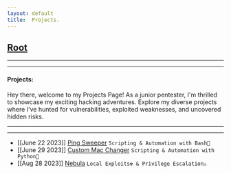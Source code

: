 ```yaml
---
layout: default
title:  Projects.
---
```


<h2 class="menu-header" id="index"><a href="../../index.html">Root</a></h2>
<hr>

* * *
<h4 class="menu-header" id="cyberseclabs">Projects:</h4>
Hey there, welcome to my Projects Page! As a junior pentester, I'm thrilled to showcase my exciting hacking adventures. Explore my diverse projects where I've hunted for vulnerabilities, exploited weaknesses, and uncovered hidden risks.
<hr>
<hr>

- [[June 22 2023]] [Ping Sweeper](https://sec-fortress.github.io/posts/projects/posts/pingsweep_script.html) `Scripting & Automation with Bash🐧`
- [[June 29 2023]] [Custom Mac Changer](https://sec-fortress.github.io/posts/projects/posts/Custom_Mac_Changer.html) `Scripting & Automation with Python🐍`
- [[Aug 28  2023]] [Nebula](https://sec-fortress.github.io/posts/projects/posts/Nebula.html) `Local Exploits☢️ & Privilege Escalation⚠️`

